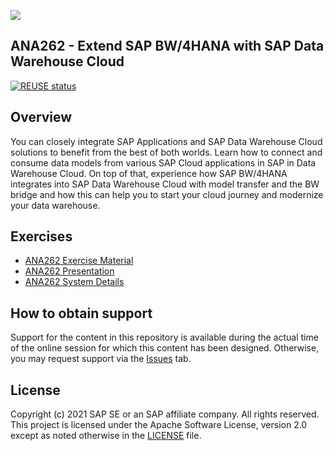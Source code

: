 ![](https://img.shields.io/badge/STATUS-NOT%20CURRENTLY%20MAINTAINED-red.svg?longCache=true&style=flat)

## ANA262 - Extend SAP BW/4HANA with SAP Data Warehouse Cloud
[![REUSE status](https://api.reuse.software/badge/github.com/SAP-samples/teched2021-ANA262)](https://api.reuse.software/info/github.com/SAP-samples/teched2021-ANA262/)

## Overview

You can closely integrate SAP Applications and SAP Data Warehouse Cloud solutions to benefit from the best of both worlds. Learn how to connect and consume data models from various SAP Cloud applications in SAP in Data Warehouse Cloud. On top of that, experience how SAP BW/4HANA integrates into SAP Data Warehouse Cloud with model transfer and the BW bridge and how this can help you to start your cloud journey and modernize your data warehouse.

## Exercises

- [ANA262 Exercise Material](SAP_TechED_2021_ANA262_EXERCISES.pdf)
- [ANA262 Presentation](SAP_TechED_2021_ANA262_Presentation.pdf)
- [ANA262 System Details](SAP_TechED_2021_ANA262_System_Details.pdf)


## How to obtain support

Support for the content in this repository is available during the actual time of the online session for which this content has been designed. Otherwise, you may request support via the [Issues](../../issues) tab.

## License
Copyright (c) 2021 SAP SE or an SAP affiliate company. All rights reserved. This project is licensed under the Apache Software License, version 2.0 except as noted otherwise in the [LICENSE](LICENSES/Apache-2.0.txt) file.
